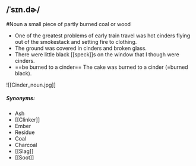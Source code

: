 ## /ˈsɪn.dɚ/ 
#Noun 
a small piece of partly burned coal or wood

- One of the greatest problems of early train travel was hot cinders flying out of the smokestack and setting fire to clothing.
- The ground was covered in cinders and broken glass.
- There were little black [[speck]]s on the window that I though were cinders.
- ==be burned to a cinder==
The cake was burned to a cinder (=burned black). 


![[Cinder_noun.jpg]]
##### Synonyms:
- Ash
- [[Clinker]]
- Ember
- Residue
- Coal
- Charcoal
- [[Slag]]
- [[Soot]]
